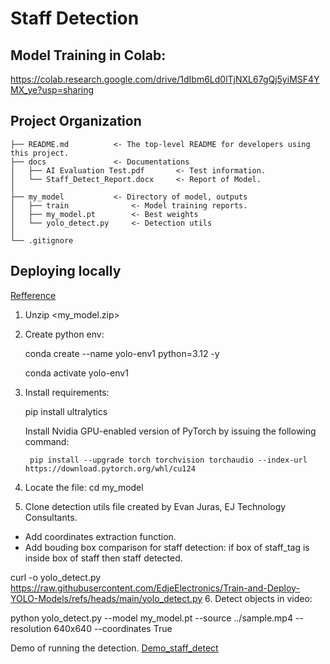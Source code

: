 # Staff Detection
## Model Training in Colab: 
https://colab.research.google.com/drive/1dIbm6Ld0lTjNXL67gQj5yiMSF4YMX_ye?usp=sharing

## Project Organization

```
├── README.md          <- The top-level README for developers using this project.
├── docs               <- Documentations
│   ├── AI Evaluation Test.pdf       <- Test information.
│   └── Staff_Detect_Report.docx     <- Report of Model.
│   
├── my_model           <- Directory of model, outputs
│   ├── train              <- Model training reports.
│   ├── my_model.pt        <- Best weights 
│   └── yolo_detect.py     <- Detection utils
│ 
└── .gitignore
```

## Deploying locally 
[Refference](https://github.com/EdjeElectronics/Train-and-Deploy-YOLO-Models)
1. Unzip <my_model.zip> 
2. Create python env:

    conda create --name yolo-env1 python=3.12 -y

    conda activate yolo-env1
   
4. Install requirements:
   
    pip install ultralytics
   
    Install Nvidia GPU-enabled version of PyTorch by issuing the following command:

        pip install --upgrade torch torchvision torchaudio --index-url https://download.pytorch.org/whl/cu124
   
6. Locate the file: cd my_model
7. Clone detection utils file created by Evan Juras, EJ Technology Consultants.
- Add coordinates extraction function. 
- Add bouding box comparison for staff detection: if box of staff_tag is inside box of staff then staff detected.
  
curl -o yolo_detect.py https://raw.githubusercontent.com/EdjeElectronics/Train-and-Deploy-YOLO-Models/refs/heads/main/yolo_detect.py
6. Detect objects in video: 

python yolo_detect.py --model my_model.pt --source ../sample.mp4 --resolution 640x640 --coordinates True

Demo of running the detection. 
[Demo_staff_detect](https://www.youtube.com/watch?v=6_Xb9QUhnJ8)
